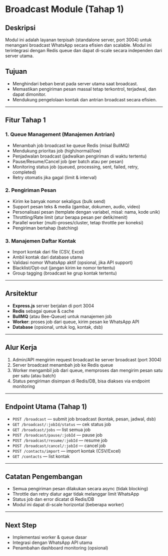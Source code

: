 # Broadcast Module (Tahap 1)

## Deskripsi
Modul ini adalah layanan terpisah (standalone server, port 3004) untuk menangani broadcast WhatsApp secara efisien dan scalable. Modul ini terintegrasi dengan Redis queue dan dapat di-scale secara independen dari server utama.

## Tujuan
- Menghindari beban berat pada server utama saat broadcast.
- Memastikan pengiriman pesan massal tetap terkontrol, terjadwal, dan dapat dimonitor.
- Mendukung pengelolaan kontak dan antrian broadcast secara efisien.

---

## Fitur Tahap 1

### 1. **Queue Management (Manajemen Antrian)**
- Menambah job broadcast ke queue Redis (misal BullMQ)
- Mendukung prioritas job (high/normal/low)
- Penjadwalan broadcast (jadwalkan pengiriman di waktu tertentu)
- Pause/Resume/Cancel job (per batch atau per pesan)
- Monitoring status job (queued, processing, sent, failed, retry, completed)
- Retry otomatis jika gagal (limit & interval)

### 2. **Pengiriman Pesan**
- Kirim ke banyak nomor sekaligus (bulk send)
- Support pesan teks & media (gambar, dokumen, audio, video)
- Personalisasi pesan (template dengan variabel, misal: nama, kode unik)
- Throttling/Rate limit (atur berapa pesan per detik/menit)
- Parallel worker (multi-proses/cluster, tetap throttle per koneksi)
- Pengiriman bertahap (batching)

### 3. **Manajemen Daftar Kontak**
- Import kontak dari file (CSV, Excel)
- Ambil kontak dari database utama
- Validasi nomor WhatsApp aktif (opsional, jika API support)
- Blacklist/Opt-out (jangan kirim ke nomor tertentu)
- Group tagging (broadcast ke grup kontak tertentu)

---

## Arsitektur
- **Express.js** server berjalan di port 3004
- **Redis** sebagai queue & cache
- **BullMQ** (atau Bee-Queue) untuk manajemen job
- **Worker**: proses job dari queue, kirim pesan ke WhatsApp API
- **Database** (opsional, untuk log, kontak, dsb)

---

## Alur Kerja
1. Admin/API mengirim request broadcast ke server broadcast (port 3004)
2. Server broadcast menambah job ke Redis queue
3. Worker mengambil job dari queue, memproses dan mengirim pesan satu per satu (atau batch)
4. Status pengiriman disimpan di Redis/DB, bisa diakses via endpoint monitoring

---

## Endpoint Utama (Tahap 1)
- `POST /broadcast` — submit job broadcast (kontak, pesan, jadwal, dsb)
- `GET /broadcast/:jobId/status` — cek status job
- `GET /broadcast/jobs` — list semua job
- `POST /broadcast/pause/:jobId` — pause job
- `POST /broadcast/resume/:jobId` — resume job
- `POST /broadcast/cancel/:jobId` — cancel job
- `POST /contacts/import` — import kontak (CSV/Excel)
- `GET /contacts` — list kontak

---

## Catatan Pengembangan
- Semua pengiriman pesan dilakukan secara async (tidak blocking)
- Throttle dan retry diatur agar tidak melanggar limit WhatsApp
- Status job dan error dicatat di Redis/DB
- Modul ini dapat di-scale horizontal (beberapa worker)

---

## Next Step
- Implementasi worker & queue dasar
- Integrasi dengan WhatsApp API utama
- Penambahan dashboard monitoring (opsional) 